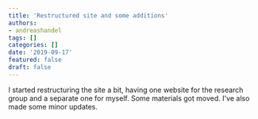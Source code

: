 ```yaml
---
title: 'Restructured site and some additions'
authors:
- andreashandel
tags: []
categories: []
date: '2019-09-17'
featured: false
draft: false
---
```


I started restructuring the site a bit, having one website for the research group and a separate one for myself. Some materials got moved. I've also made some minor updates.
